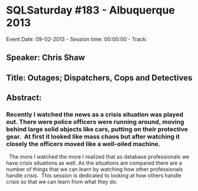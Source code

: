 # SQLSaturday #183 - Albuquerque 2013
Event Date: 09-02-2013 - Session time: 00:00:00 - Track: 
## Speaker: Chris Shaw
## Title: Outages; Dispatchers, Cops and Detectives
## Abstract:
### Recently I watched the news as a crisis situation was played out. There were police officers were running around, moving behind large solid objects like cars, putting on their protective gear.  At first it looked like mass chaos but after watching it closely the officers moved like a well-oiled machine. 
 
The more I watched the more I realized that as database professionals we have crisis situations as well. As the situations are compared there are a number of things that we can learn by watching how other professionals handle crisis.  This session is dedicated to looking at how others handle crisis so that we can learn from what they do. 
